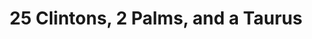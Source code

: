 ---
ee_id: '4221'
site: '1'
type: '2'
long_id: 2013-206 25 clintons, 2 Palms, and a Taurus
url: 2013-206-25-clintons-2-palms-and-a-taurus
year: '2013'
medium: 'Sixteen pencil on paper drawings. '
commission:
add_credit:
dims: "(x16) 36 x 24 in."
pitch: "​...."
ps:
live_url:
related:
title: " 25 Clintons, 2 Palms, and a Taurus"
youtube:
imgs: |-
  25-clintons-2013-206-full-Heart-01-database-SM.jpg
  25-clintons-2013-206-detail-Heart-01-database-SM.jpg
subheading:
year2: '2013'
download:
add_credits:
related_code:
! '':
layout: things-i-made
---